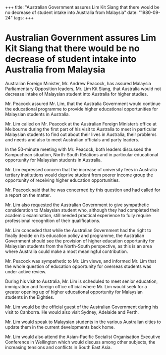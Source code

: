 +++ 
title: "Australian Government assures Lim Kit Siang that there would be no decrease of student intake into Australia from Malaysia"
date: "1980-09-24"
tags:
+++

# Australian Government assures Lim Kit Siang that there would be no decrease of student intake into Australia from Malaysia

Australian Foreign Minister, Mr. Andrew Peacock, has assured Malaysia Parliamentary Opposition leaders, Mr. Lim Kit Siang, that Australia would not decrease intake of Malaysian student into Australia for higher studies.

Mr. Peacock assured Mr. Lim, that the Australia Government would continue the educational programme to provide higher educational opportunities for Malaysian students in Australia.</u>

Mr. Lim called on Mr. Peacock at the Australian Foreign Minister’s office at Melbourne during the first part of his visit to Australia to meet in particular Malaysian students to find out about their lives in Australia, their problems and needs and also to meet Australian officials and party leaders.

In the 50-minute meeting with Mr. Peacock, both leaders discussed the Kampuchean situation, North-South Relations and in particular educational opportunity for Malaysian students in Australia.

Mr. Lim expressed concern that the increase of university fees in Australia tertiary institutions would deprive student from poorer income group the opportunity of receiving higher education opportunities.

Mr. Peacock said that he was concerned by this question and had called for a report on the matter.

Mr. Lim also requested the Australian Government to give sympathetic consideration to Malaysian student who, although they had completed their academic examination, still needed practical experience to fully require professional recognition of their qualifications.

Mr. Lim conceded that while the Australian Government had the right to finally decide on its education policy and programme, the Australian Government should see the provision of higher education opportunity for Malaysian students from the North-South perspective, as this is an area where Australia could make a most meaningful contribution.

Mr. Peacock was sympathetic to Mr. Lim views, and informed Mr. Lim that the whole question of education opportunity for overseas students was under active review.

During his visit to Australia, Mr. Lim is scheduled to meet senior education, immigration and foreign office official where Mr. Lim would seek for a greater opening up of higher educational opportunity for Malaysian students in the Eighties.

Mr. Lim would be the official guest of the Australian Government during his visit to Canborra. He would also visit Sydney, Adelaide and Perth.

Mr. Lim would speak to Malaysian students in the various Australian cities to update them in the current developments back home.

Mr. Lim would also attend the Asian-Pacific Socialist Organisation Executive Conference in Wellington which would discuss among other subjects, the increasing tensions and conflicts in South East Asia.

 
